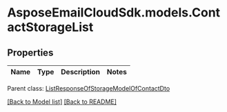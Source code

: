 # AsposeEmailCloudSdk.models.ContactStorageList
## Properties
Name | Type | Description | Notes
------------ | ------------- | ------------- | -------------

 Parent class: [ListResponseOfStorageModelOfContactDto](ListResponseOfStorageModelOfContactDto.md)

[[Back to Model list]](Models.md) [[Back to README]](README.md)


